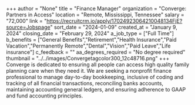 +++
author = "None"
title = "Finance Manager"
organization = "Converge: Partners in Access"
location = "Remote, Mississippi, Tennessee"
salary = "72,000"
link = "https://recruitcrm.io/apply/17024923064210048134FjE?source=Jobspage"
sort_date = "2024-01-09"
created_at = "January 9, 2024"
closing_date = "February 29, 2024"
a_job_type = ["Full Time"]
b_benefits = ["General Benefits","Retirement","Health Insurance","Paid Vacation","Permanently Remote","Dental","Vision","Paid Leave","Life insurance"]
c_feedback = ""
aa_degrees_required = "No degree required"
thumbnail = "../../images/Convergetagcolor300_12c48716.png"
+++
Converge is dedicated to ensuring all people can access high quality family planning care when they need it. We are seeking a nonprofit finance professional to manage day-to-day bookkeeping, inclusive of coding and tracking of all financial transactions, reconciling banks accounts, maintaining accounting general ledgers, and ensuring adherence to GAAP and fund accounting principles. 